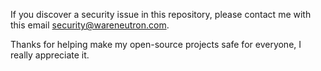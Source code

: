 <!-- markdownlint-disable MD041 -->
If you discover a security issue in this repository, please contact me with this email security@wareneutron.com.

Thanks for helping make my open-source projects safe for everyone, I really appreciate it.
